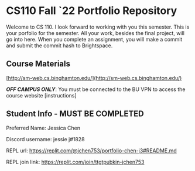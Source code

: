 # CS110 Fall `22 Portfolio Repository

Welcome to CS 110. I look forward to working with you this semester. This is your porfolio for the semester. All your work, besides the final project, will go into here. When you complete an assignment, you will make a commit and submit the commit hash to Brightspace.

## Course Materials

[http://sm-web.cs.binghamton.edu/](http://sm-web.cs.binghamton.edu/)

***OFF CAMPUS ONLY***: You must be connected to the BU VPN to access the course website [instructions]

## Student Info - MUST BE COMPLETED

Preferred Name: Jessica Chen

Discord username: jessie j#1828

REPL url: https://replit.com/@jchen753/portfolio-chen-j3#README.md

REPL join link: https://replit.com/join/ttgtpubkin-jchen753